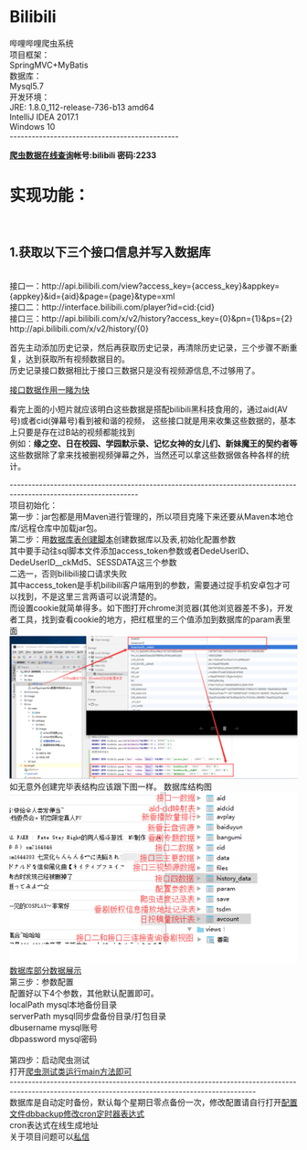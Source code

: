 # Bilibili</br>
哔哩哔哩爬虫系统</br>
项目框架：</br>
SpringMVC+MyBatis</br>
数据库：</br>
Mysql5.7</br>
开发环境：</br>
JRE: 1.8.0_112-release-736-b13 amd64</br>
IntelliJ IDEA 2017.1</br>
Windows 10</br>
----------------------------------------------</br>

<b><a href="https://mikuhime.xyz">爬虫数据在线查询</a>帐号:bilibili 密码:2233</b>

<h1 >实现功能：</h1></br>
<h2 >1.获取以下三个接口信息并写入数据库</h2></br>
接口一：http://api.bilibili.com/view?access_key={access_key}&appkey={appkey}&id={aid}&page={page}&type=xml</br>
接口二：http://interface.bilibili.com/player?id=cid:{cid}</br>
接口三：http://api.bilibili.com/x/v2/history?access_key={0}&pn={1}&ps={2}</br>
        http://api.bilibili.com/x/v2/history/{0}</br>
        
首先主动添加历史记录，然后再获取历史记录，再清除历史记录，三个步骤不断重复，达到获取所有视频数据目的。</br>
历史记录接口数据相比于接口三数据只是没有视频源信息,不过够用了。</br>

<a href="http://ww2.sinaimg.cn/large/005Jr6NYgw1f5x82npzo1g310b0lse8e.gif">接口数据作用一睹为快</a></br>

看完上面的小短片就应该明白这些数据是搭配bilibili黑科技食用的，通过aid(AV号)或者cid(弹幕号)看到被和谐的视频，
这些接口就是用来收集这些数据的，基本上只要是存在过B站的视频都能找到</br>
例如：<b>缘之空、日在校园、学园默示录、记忆女神的女儿们、新妹魔王的契约者等</b></br>
这些数据除了拿来找被删视频弹幕之外，当然还可以拿这些数据做各种各样的统计。


-----------------------------------------------------------------------------------------------------------------</br>
项目初始化：</br>
第一步：jar包都是用Maven进行管理的，所以项目克隆下来还要从Maven本地仓库/远程仓库中加载jar包。</br>
第二步：用<a href="https://github.com/luffy9412/Bilibili/blob/master/doc/bilibili.sql">数据库表创建脚本</a>创建数据库以及表,初始化配置参数</br>
其中要手动往sql脚本文件添加access_token参数或者DedeUserID、DedeUserID__ckMd5、SESSDATA这三个参数</br>
二选一，否则bilibili接口请求失败</br>
其中access_token是手机bilibili客户端用到的参数，需要通过捉手机安卓包才可以找到，不是这里三言两语可以说清楚的。</br>
而设置cookie就简单得多。如下图打开chrome浏览器(其他浏览器差不多)，开发者工具，找到查看cookie的地方，把红框里的三个值添加到数据库的param表里面</br>
![image](src/main/webapp/image/initCookie.png)</br>
如无意外创建完毕表结构应该跟下图一样。
数据库结构图
![image](src/main/webapp/image/数据库结构详解.png)</br>
<a href="http://ww3.sinaimg.cn/large/005Jr6NYgw1f5x22mc4zlg30x40bye81.gif">数据库部分数据展示</a></br>
第三步：参数配置</br>
配置好以下4个参数，其他默认配置即可。</br>
localPath	mysql本地备份目录</br>
serverPath	mysql同步盘备份目录/打包目录</br>
dbusername	mysql账号</br>
dbpassword	mysql密码</br>
</br>
第四步：启动爬虫测试</br>
打开<a href="src/main/java/org/pqh/test/Test.java">爬虫测试类运行main方法即可</a></br>
-------------------------------------------------------------------------------------------------------------------------------------------------</br>
数据库是自动定时备份，默认每个星期日零点备份一次，修改配置请自行打开<a href="src/main/resources/config.properties">配置文件dbbackup修改cron定时器表达式</a></br>
cron表达式在线生成地址<a href="http://cron.qqe2.com/"></a></br>
关于项目问题可以<a href="http://tieba.baidu.com/im/pcmsg?from=820363216">私信</a></br>

